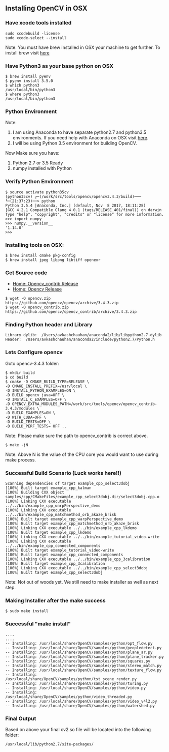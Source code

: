 ## Installing OpenCV in OSX ##

###  Have xcode tools installed ###
```
sudo xcodebuild -license
sudo xcode-select --install
```
Note: You must have brew installed in OSX your machine to get further. To install brew visit [here](https://brew.sh/)

### Have Python3 as your base python on OSX ###
```
$ brew install pyenv
$ pyenv install 3.5.0
$ which python3
/usr/local/bin/python3
$ where python3
/usr/local/bin/python3
```


### Python Environment ###

Note: 
1. I am using Anaconda to have separate python2.7 and python3.5 environments. If you need help with Anaconda on OSX visit [here](https://github.com/Avkash/mldl/blob/master/pages/anaconda_tips.md).
2. I will be using Python 3.5 environment for building OpenCV. 

Now Make sure you have:
1. Python 2.7 or 3.5 Ready
2. numpy installed with Python

### Verify Python Environment ###
```
$ source activate python35cv
(python35cv) ┌─(/work/src/tools/opencv/opencv3.4.3/build)───
└─(21:37:23)──> python
Python 3.5.4 |Anaconda, Inc.| (default, Nov  8 2017, 18:11:28)
[GCC 4.2.1 Compatible Clang 4.0.1 (tags/RELEASE_401/final)] on darwin
Type "help", "copyright", "credits" or "license" for more information.
>>> import numpy
>>> numpy.__version__
'1.14.0'
>>>
```

### Installing tools on OSX: ###
```
$ brew install cmake pkg-config
$ brew install jpeg libpng libtiff openexr
```
### Get Source code ###

- [Home: Opencv_contrib Release](https://github.com/opencv/opencv_contrib/releases)
- [Home: Opencv Release](https://opencv.org/releases.html)


```
$ wget -O opencv.zip https://github.com/opencv/opencv/archive/3.4.3.zip
$ wget -O opencv_contrib.zip https://github.com/opencv/opencv_contrib/archive/3.4.3.zip

```
### Finding Python header and Library ###

```
Library dylib:  /Users/avkashchauhan/anaconda2/lib/libpython2.7.dylib
Header:  /Users/avkashchauhan/anaconda2/include/python2.7/Python.h
```


### Lets Configure opencv ###

Goto opencv-3.4.3 folder:
```
$ mkdir build
$ cd build
$ cmake -D CMAKE_BUILD_TYPE=RELEASE \
-D CMAKE_INSTALL_PREFIX=/usr/local \
-D INSTALL_PYTHON_EXAMPLES=ON \
-D BUILD_opencv_java=OFF \
-D INSTALL_C_EXAMPLES=OFF \
-D OPENCV_EXTRA_MODULES_PATH=/work/src/tools/opencv/opencv_contrib-3.4.3/modules \
-D BUILD_EXAMPLES=ON \
-D WITH_CUDA=OFF \
-D BUILD_TESTS=OFF \
-D BUILD_PERF_TESTS= OFF ..
```
Note: Please make sure the path to opencv_contrib is correct above. 

```
$ make -jN
```
Note: Above N is the value of the CPU core you would want to use during make process.

### Successful Build Scenario (Luck works here!!) ###
```
Scanning dependencies of target example_cpp_select3dobj
[100%] Built target example_cpp_kalman
[100%] Building CXX object samples/cpp/CMakeFiles/example_cpp_select3dobj.dir/select3dobj.cpp.o
[100%] Linking CXX executable ../../bin/example_cpp_warpPerspective_demo
[100%] Linking CXX executable ../../bin/example_cpp_matchmethod_orb_akaze_brisk
[100%] Built target example_cpp_warpPerspective_demo
[100%] Built target example_cpp_matchmethod_orb_akaze_brisk
[100%] Linking CXX executable ../../bin/example_cpp_lkdemo
[100%] Built target example_cpp_lkdemo
[100%] Linking CXX executable ../../bin/example_tutorial_video-write
[100%] Linking CXX executable ../../bin/example_cpp_connected_components
[100%] Built target example_tutorial_video-write
[100%] Built target example_cpp_connected_components
[100%] Linking CXX executable ../../bin/example_cpp_3calibration
[100%] Built target example_cpp_3calibration
[100%] Linking CXX executable ../../bin/example_cpp_select3dobj
[100%] Built target example_cpp_select3dobj
```
Note: Not out of woods yet. We still need to make installer as well as next step.

### Making Installer after the make success ###
```
$ sudo make install
```

### Successful "make install" ###
```
....
....
-- Installing: /usr/local/share/OpenCV/samples/python/opt_flow.py
-- Installing: /usr/local/share/OpenCV/samples/python/peopledetect.py
-- Installing: /usr/local/share/OpenCV/samples/python/plane_ar.py
-- Installing: /usr/local/share/OpenCV/samples/python/plane_tracker.py
-- Installing: /usr/local/share/OpenCV/samples/python/squares.py
-- Installing: /usr/local/share/OpenCV/samples/python/stereo_match.py
-- Installing: /usr/local/share/OpenCV/samples/python/texture_flow.py
-- Installing: /usr/local/share/OpenCV/samples/python/tst_scene_render.py
-- Installing: /usr/local/share/OpenCV/samples/python/turing.py
-- Installing: /usr/local/share/OpenCV/samples/python/video.py
-- Installing: /usr/local/share/OpenCV/samples/python/video_threaded.py
-- Installing: /usr/local/share/OpenCV/samples/python/video_v4l2.py
-- Installing: /usr/local/share/OpenCV/samples/python/watershed.py
```

### Final Output ###

Based on above your final cv2.so file will be located into the following folder:
```
/usr/local/lib/python2.7/site-packages/
```
